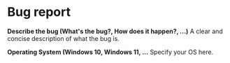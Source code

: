 # Bug report

**Describe the bug (What's the bug?, How does it happen?, ...)**
A clear and concise description of what the bug is.

**Operating System (Windows 10, Windows 11, ...**
Specify your OS here.
